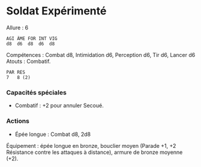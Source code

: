 # Soldat Expérimenté

Allure : 6

	AGI	ÂME	FOR	INT	VIG
	d8	d6	d8	d6	d8

Compétences : Combat d8, Intimidation d6, Perception d6, Tir d6, Lancer d6
Atouts : Combatif.

	PAR	RES
	7	8 (2)

### Capacités spéciales
- Combatif : +2 pour annuler Secoué.

### Actions
- Épée longue : Combat d8, 2d8

Équipement : épée longue en bronze, bouclier moyen (Parade +1, +2 Résistance contre les attaques à distance), armure de bronze moyenne (+2).
